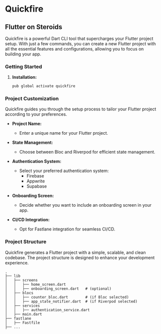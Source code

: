 # Quickfire

## Flutter on Steroids

Quickfire is a powerful Dart CLI tool that supercharges your Flutter project setup. With just a few commands, you can create a new Flutter project with all the essential features and configurations, allowing you to focus on building your app.

### Getting Started

1. **Installation:**

   ```bash
   pub global activate quickfire

### Project Customization

Quickfire guides you through the setup process to tailor your Flutter project according to your preferences.

- **Project Name:**
  - Enter a unique name for your Flutter project.

- **State Management:**
  - Choose between Bloc and Riverpod for efficient state management.

- **Authentication System:**
  - Select your preferred authentication system:
    - Firebase
    - Appwrite
    - Supabase

- **Onboarding Screen:**
  - Decide whether you want to include an onboarding screen in your app.

- **CI/CD Integration:**
  - Opt for Fastlane integration for seamless CI/CD.

### Project Structure

Quickfire generates a Flutter project with a simple, scalable, and clean codebase. The project structure is designed to enhance your development experience.

```plaintext
.
├── lib
│   ├── screens
│   │   ├── home_screen.dart
│   │   ├── onboarding_screen.dart   # (optional)
│   ├── blocs
│   │   ├── counter_bloc.dart        # (if Bloc selected)
│   │   ├── app_state_notifier.dart  # (if Riverpod selected)
│   ├── services
│   │   ├── authentication_service.dart
│   ├── main.dart
├── fastlane
│   ├── Fastfile
├── ...
